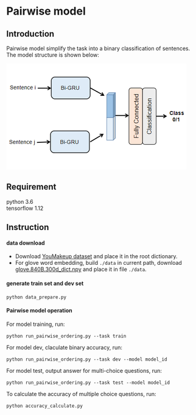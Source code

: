 # Pairwise model

## Introduction
Pairwise model simplify the task into a binary classification of sentences. The model structure is shown below:

<div style="align: center">
<img src="../../pics/Pairwise.png">
</div>

## Requirement
python 3.6 \
tensorflow 1.12

## Instruction
#### data download
- Download [YouMakeup dataset](https://github.com/AIM3-RUC/YouMakeup.git) and place it in the root dictionary.
- For glove word embedding, build ```./data``` in current path, download [glove.840B.300d_dict.npy](http://note.youdao.com/) and place it in file ```./data```.

#### generate train set and dev set

```
python data_prepare.py
```


#### Pairwise model operation
For model training, run:

```
python run_pairwise_ordering.py --task train
```
For model dev, claculate binary accuracy, run:

```
python run_pairwise_ordering.py --task dev --model model_id 
```

For model test, output answer for multi-choice questions, run:

```
python run_pairwise_ordering.py --task test --model model_id 
```


To calculate the accuracy of multiple choice questions, run:

```
python accuracy_calculate.py  
```

